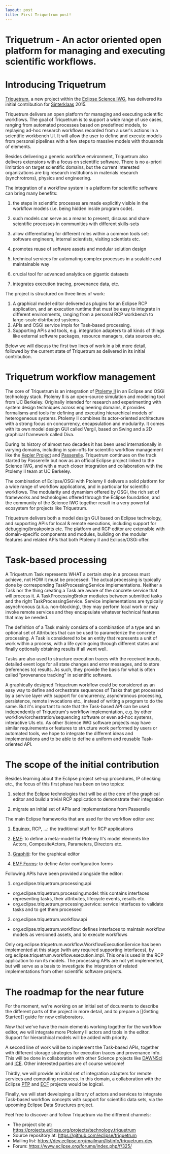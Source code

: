 ```yaml
---
layout: post
title: First Triquetrum post!
---
```


# Triquetrum - An actor oriented open platform for managing and executing scientific workflows.

# Introducing Triquetrum

[Triquetrum](https://projects.eclipse.org/projects/technology.triquetrum), a new project within the [Eclipse Science IWG](https://science.eclipse.org/), has delivered its initial contribution for [Sinterklaas](https://en.wikipedia.org/wiki/Sinterklaas) 2015.

Triquetrum delivers an open platform for managing and executing scientific workflows. The goal of Triquetrum is to support a wide range of use cases, ranging from automated processes based on predefined models, to replaying ad-hoc research workflows recorded from a user's actions in a scientific workbench UI. It will allow the user to define and execute models from personal pipelines with a few steps to massive models with thousands of elements.

Besides delivering a generic workflow environment, Triquetrum also delivers extensions with a focus on scientific software. There is no a-priori limitation on target scientific domains, but the current interested organizations are big research institutions in materials research (synchrotrons), physics and engineering.

The integration of a workflow system in a platform for scientific software can bring many benefits:

1. the steps in scientific processes are made explicitly visible in the workflow models (i.e. being hidden inside program code).

2. such models can serve as a means to present, discuss and share scientific processes in communities with different skills-sets

3. allow differentiating for different roles within a common tools set: software engineers, internal scientists, visiting scientists etc.

4. promotes reuse of software assets and modular solution design

5. technical services for automating complex processes in a scalable and maintainable way

6. crucial tool for advanced analytics on gigantic datasets

7. integrates execution tracing, provenance data, etc.

The project is structured on three lines of work:
1. A graphical model editor delivered as plugins for an Eclipse RCP application, and an execution runtime that must be easy to integrate in different environments, ranging from a personal RCP workbench to large-scale distributed systems.
2. APIs and OSGi service impls for Task-based processing.
3. Supporting APIs and tools, e.g. integration adapters to all kinds of things like external software packages, resource managers, data sources etc.

Below we will discuss the first two lines of work in a bit more detail, followed by the current state of Triquetrum as delivered in its initial contribution.

# Triquetrum workflow management

The core of Triquetrum is an integration of [Ptolemy II](http://ptolemy.eecs.berkeley.edu/ptolemyII/) in an Eclipse and OSGi technology stack. Ptolemy II is an open-source simulation and modeling tool from UC Berkeley. Originally intended for research and experimenting with system design techniques across engineering domains, it provides formalisms and tools for defining and executing hierarchical models of heterogeneous systems. Ptolemy II combines its actor-oriented architecture with a strong focus on concurrency, encapsulation and modularity. It comes with its own model design GUI called Vergil, based on Swing and a 2D graphical framework called Diva.

During its history of almost two decades it has been used internationally in varying domains, including in spin-offs for scientific workflow management like the [Kepler Project](https://kepler-project.org/) and [Passerelle](https://github.com/eclipselabs/passerelle). Triquetrum continues on the track started by Passerelle but now as an official Eclipse project linked to the Science IWG, and with a much closer integration and collaboration with the Ptolemy II team at UC Berkeley.

The combination of Eclipse/OSGi with Ptolemy II delivers a solid platform for a wide range of workflow applications, and in particular for scientific workflows. The modularity and dynamism offered by OSGi, the rich set of frameworks and technologies offered through the Eclipse foundation, and the community of the Science IWG together result in a very powerful ecosystem for projects like Triquetrum.

Triquetrum delivers both a model design GUI based on Eclipse technology, and supporting APIs for local & remote executions, including support for debugging/breakpoints etc.
The platform and RCP editor are extensible with domain-specific components and modules, building on the modular features and related APIs that both Ptolemy II and Eclipse/OSGi offer.

# Task-based processing

A Triquetrum Task represents WHAT a certain step in a process must achieve, not HOW it must be processed. The actual processing is typically done by corresponding TaskProcessingService implementations.
Neither a Task nor the thing creating a Task are aware of the concrete service that will process it. A TaskProcessingBroker mediates between submitted tasks and the right TaskProcessingService. Service implementations are typically asynchronous (a.k.a. non-blocking), they may perform local work or may invoke remote services and they encapsulate whatever technical features that may be needed.

The definition of a Task mainly consists of a combination of a type and an optional set of Attributes that can be used to parameterize the concrete processing. A Task is considered to be an entity that represents a unit of work within a process, with a life cycle going through different states and finally optionally obtaining results if all went well.

Tasks are also used to structure execution traces with the received inputs, detailed event logs for all state changes and error messages, and to store (references to) results. As such, they provide the basis for what is often called "provenance tracking" in scientific software.

A graphically designed Triquetrum workflow could be considered as an easy way to define and orchestrate sequences of Tasks that get processed by a service layer with support for concurrency, asynchronous processing, persistence, remote invocations etc., instead of writing a program to do the same. But it's important to note that the Task-based API can be used independently of Triquetrum's workflow implementation, e.g. by other workflow/orchestration/sequencing software or even ad-hoc systems, interactive UIs etc. As other Science IWG software projects may have similar requirements or features to structure work performed by users or automated tools, we hope to integrate the different ideas and implementations and to be able to define a uniform and reusable Task-oriented API.

# The scope of the initial contribution

Besides learning about the Eclipse project set-up procedures, IP checking etc., the focus of this first phase has been on two topics:

1. select the Eclipse technologies that will be at the core of the graphical editor and build a trivial RCP application to demonstrate their integration

2. migrate an initial set of APIs and implementations from Passerelle

The main Eclipse frameworks that are used for the workflow editor are:

1. [Equinox](http://www.eclipse.org/equinox/), RCP, ...: the traditional stuff for RCP applications

2. [EMF](https://eclipse.org/modeling/emf/): to define a meta-model for Ptolemy II's model elements like Actors, CompositeActors, Parameters, Directors etc.

3. [Graphiti](https://eclipse.org/graphiti/): for the graphical editor

4. [EMF Forms](http://www.eclipse.org/ecp/emfforms/): to define Actor configuration forms

Following APIs have been provided alongside the editor:

1. org.eclipse.triquetrum.processing.api
  * org.eclipse.triquetrum.processing.model: this contains interfaces representing tasks, their attributes, lifecycle events, results etc.
  * org.eclipse.triquetrum.processing.service: service interfaces to validate tasks and to get them processed

2. org.eclipse.triquetrum.workflow.api
  * org.eclipse.triquetrum.workflow: defines interfaces to maintain workflow models as versioned assets, and to execute workflows

Only org.eclipse.triquetrum.workflow.WorkflowExecutionService has been implemented at this stage (with any required supporting interfaces), by org.eclipse.triquetrum.workflow.execution.impl.
This one is used in the RCP application to run its models. The processing APIs are not yet implemented, but will serve as a basis to investigate the integration of related implementations from other scientific software projects.


# The roadmap for the near future
For the moment, we're working on an initial set of documents to describe the different parts of the project in more detail, and to prepare a [[Getting Started]] guide for new collaborators.

Now that we've have the main elements working together for the workflow editor, we will integrate more Ptolemy II actors and tools in the editor. Support for hierarchical models will be added with priority.

A second line of work will be to implement the Task-based APIs, together with different storage strategies for execution traces and provenance info. This will be done in collaboration with other Science projects like [DAWNSci](https://projects.eclipse.org/projects/technology.dawnsci) and [ICE](https://projects.eclipse.org/projects/technology.ice). Other interested parties are of course welcome!

Thirdly, we will provide an initial set of integration adapters for remote services and computing resources. In this domain, a collaboration with the Eclipse [PTP](https://projects.eclipse.org/projects/tools.ptp) and [ECF](https://eclipse.org/ecf/) projects would be logical.

Finally, we will start developing a library of actors and services to integrate Task-based workflow concepts with support for scientific data sets, via the upcoming Eclipse Data Structures project.

Feel free to discover and follow Triquetrum via the different channels:
* The project site at: https://projects.eclipse.org/projects/technology.triquetrum
* Source repository at: https://github.com/eclipse/triquetrum
* Mailing list: https://dev.eclipse.org/mailman/listinfo/triquetrum-dev
* Forum: https://www.eclipse.org/forums/index.php/f/325/

